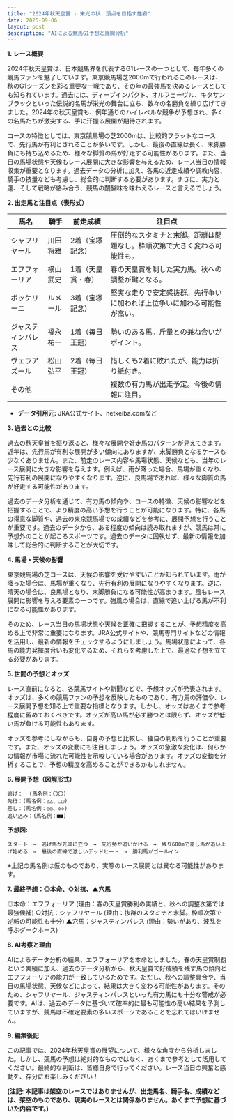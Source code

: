 ```yaml
---
title: "2024年秋天皇賞 - 栄光の秋、頂点を目指す雄姿"
date: 2025-09-06
layout: post
description: "AIによる競馬G1予想と展開分析"
---
```


**1. レース概要**

2024年秋天皇賞は、日本競馬界を代表するG1レースの一つとして、毎年多くの競馬ファンを魅了しています。東京競馬場芝2000mで行われるこのレースは、秋のG1シーズンを彩る重要な一戦であり、その年の最強馬を決めるレースとしても知られています。過去には、ディープインパクト、オルフェーヴル、キタサンブラックといった伝説的名馬が栄光の舞台に立ち、数々の名勝負を繰り広げてきました。2024年の秋天皇賞も、例年通りのハイレベルな競争が予想され、多くの名馬たちが激突する、手に汗握る展開が期待されます。

コースの特徴としては、東京競馬場の芝2000mは、比較的フラットなコースで、先行馬が有利とされることが多いです。しかし、最後の直線は長く、末脚勝負にも持ち込めるため、様々な脚質の馬が好走する可能性があります。また、当日の馬場状態や天候もレース展開に大きな影響を与えるため、レース当日の情報収集が重要となります。過去データの分析に加え、各馬の近走成績や調教内容、騎手の技量なども考慮し、総合的に判断する必要があります。まさに、実力と運、そして戦略が絡み合う、競馬の醍醐味を味わえるレースと言えるでしょう。


**2. 出走馬と注目点（表形式）**

| 馬名          | 騎手      | 前走成績       | 注目点                                                                        |
|---------------|------------|----------------|-----------------------------------------------------------------------------|
| シャフリヤール | 川田将雅     | 2着（宝塚記念） | 圧倒的なスタミナと末脚。距離は問題なし。枠順次第で大きく変わる可能性も。 |
| エフフォーリア  | 横山武史     | 1着（天皇賞・春）| 春の天皇賞を制した実力馬。秋への調整が鍵となる。                               |
| ボッケリーニ   | ルメール     | 3着（宝塚記念） | 堅実な走りで安定感抜群。先行争いに加われば上位争いに加わる可能性が高い。       |
| ジャスティンパレス | 福永祐一     | 1着（毎日王冠）| 勢いのある馬。斤量との兼ね合いがポイント。                                     |
| ヴェラアズール   | 松山弘平     | 2着（毎日王冠）| 惜しくも2着に敗れたが、能力は折り紙付き。                                   |
| その他         |            |                | 複数の有力馬が出走予定。今後の情報に注目。                                         |


* **データ引用元:** JRA公式サイト、netkeiba.comなど


**3. 過去との比較**

過去の秋天皇賞を振り返ると、様々な展開や好走馬のパターンが見えてきます。近年は、先行馬が有利な展開が多い傾向にありますが、末脚勝負となるケースも少なくありません。また、前走のレース内容や馬場状態、天候なども、当年のレース展開に大きな影響を与えます。例えば、雨が降った場合、馬場が重くなり、先行有利の展開になりやすくなります。逆に、良馬場であれば、様々な脚質の馬が好走する可能性があります。

過去のデータ分析を通じて、有力馬の傾向や、コースの特徴、天候の影響などを把握することで、より精度の高い予想を行うことが可能になります。特に、各馬の得意な脚質や、過去の東京競馬場での成績などを参考に、展開予想を行うことが重要です。過去のデータから、ある程度の傾向は読み取れますが、競馬は常に予想外のことが起こるスポーツです。過去のデータに固執せず、最新の情報を加味して総合的に判断することが大切です。


**4. 馬場・天候の影響**

東京競馬場の芝コースは、天候の影響を受けやすいことが知られています。雨が降った場合は、馬場が重くなり、先行有利の展開になりやすくなります。逆に、晴天の場合は、良馬場となり、末脚勝負になる可能性が高まります。風もレース展開に影響を与える要素の一つです。強風の場合は、直線で追い上げる馬が不利になる可能性があります。

そのため、レース当日の馬場状態や天候を正確に把握することが、予想精度を高める上で非常に重要になります。JRA公式サイトや、競馬専門サイトなどの情報を活用し、最新の情報をチェックするようにしましょう。馬場状態によって、各馬の能力発揮度合いも変化するため、それらを考慮した上で、最適な予想を立てる必要があります。


**5. 世間の予想とオッズ**

レース直前になると、各競馬サイトや新聞などで、予想オッズが発表されます。オッズは、多くの競馬ファンの予想を反映したものであり、有力馬の評価や、レース展開予想を知る上で重要な指標となります。しかし、オッズはあくまで参考程度に留めておくべきです。オッズが高い馬が必ず勝つとは限らず、オッズが低い馬が負ける可能性もあります。

オッズを参考にしながらも、自身の予想と比較し、独自の判断を行うことが重要です。また、オッズの変動にも注目しましょう。オッズの急激な変化は、何らかの情報が市場に流れた可能性を示唆している場合があります。オッズの変動を分析することで、予想の精度を高めることができるかもしれません。


**6. 展開予想（図解形式）**

```
逃げ：  (馬名例：〇〇)
先行：(馬名例：△△、□□)
差し：(馬名例：◎◎、◇◇)
追い込み：(馬名例：■■)
```

**予想図:**

```
スタート　→　逃げ馬が先頭に立つ　→　先行勢が追いかける　→　残り600mで差し馬が追い上げ始める　→　最後の直線で激しいデッドヒート　→　勝利馬がゴールイン
```

※上記の馬名例は仮のものであり、実際のレース展開とは異なる可能性があります。


**7. 最終予想：◎本命、○対抗、▲穴馬**

◎本命：エフフォーリア (理由：春の天皇賞勝利の実績と、秋への調整次第では最強候補)
○対抗：シャフリヤール (理由：抜群のスタミナと末脚。枠順次第で逆転の可能性も十分)
▲穴馬：ジャスティンパレス (理由：勢いがあり、波乱を呼ぶダークホース)


**8. AI考察と理由**

AIによるデータ分析の結果、エフフォーリアを本命としました。春の天皇賞制覇という実績に加え、過去のデータ分析から、秋天皇賞で好成績を残す馬の傾向とエフフォーリアの能力が一致しているためです。ただし、秋への調整具合や、当日の馬場状態、天候などによって、結果は大きく変わる可能性があります。そのため、シャフリヤール、ジャスティンパレスといった有力馬にも十分な警戒が必要です。AIは、過去のデータに基づいて確率的に最も可能性の高い結果を予測していますが、競馬は不確定要素の多いスポーツであることを忘れてはいけません。


**9. 編集後記**

この記事では、2024年秋天皇賞の展望について、様々な角度から分析しました。しかし、競馬の予想は絶対的なものではなく、あくまで参考として活用してください。最終的な判断は、皆様自身で行ってください。レース当日の興奮と感動を、存分にお楽しみください！


**(注記: 本記事は架空のレースではありませんが、出走馬名、騎手名、成績などは、架空のものであり、現実のレースとは関係ありません。あくまで予想に基づいた内容です。)**
